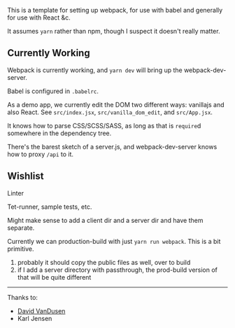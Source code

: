

This is a template for setting up webpack, for use with babel and generally for use with React &c.

It assumes `yarn` rather than npm, though I suspect it doesn't really matter.


## Currently Working

Webpack is currently working, and `yarn dev` will bring up the webpack-dev-server.

Babel is configured in `.babelrc`.

As a demo app, we currently edit the DOM two different ways: vanillajs and also React.  See `src/index.jsx`,
`src/vanilla_dom_edit`, and `src/App.jsx`.

It knows how to parse CSS/SCSS/SASS, as long as that is `require`d somewhere in the dependency tree.

There's the barest sketch of a server.js, and webpack-dev-server knows how to proxy `/api` to it.


## Wishlist

Linter

Tet-runner, sample tests, etc.

Might make sense to add a client dir and a server dir and have them separate.

Currently we can production-build with just `yarn run webpack`.  This is a bit primitive.
  1) probably it should copy the public files as well, over to build
  2) if I add a server directory with passthrough, the prod-build version of that will be quite different



---

Thanks to:

* [David VanDusen](https://github.com/davidvandusen/react-webpack-boilerplate)
* Karl Jensen


